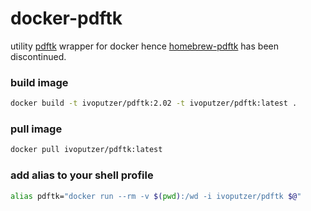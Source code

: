 # docker-pdftk
utility [pdftk](https://www.pdflabs.com/tools/pdftk-the-pdf-toolkit/) wrapper for docker hence [homebrew-pdftk](https://github.com/spl/homebrew-pdftk) has been discontinued.

### build image
```sh
docker build -t ivoputzer/pdftk:2.02 -t ivoputzer/pdftk:latest .
```

### pull image
```sh
docker pull ivoputzer/pdftk:latest
```

### add alias to your shell profile
```sh
alias pdftk="docker run --rm -v $(pwd):/wd -i ivoputzer/pdftk $@"
```
